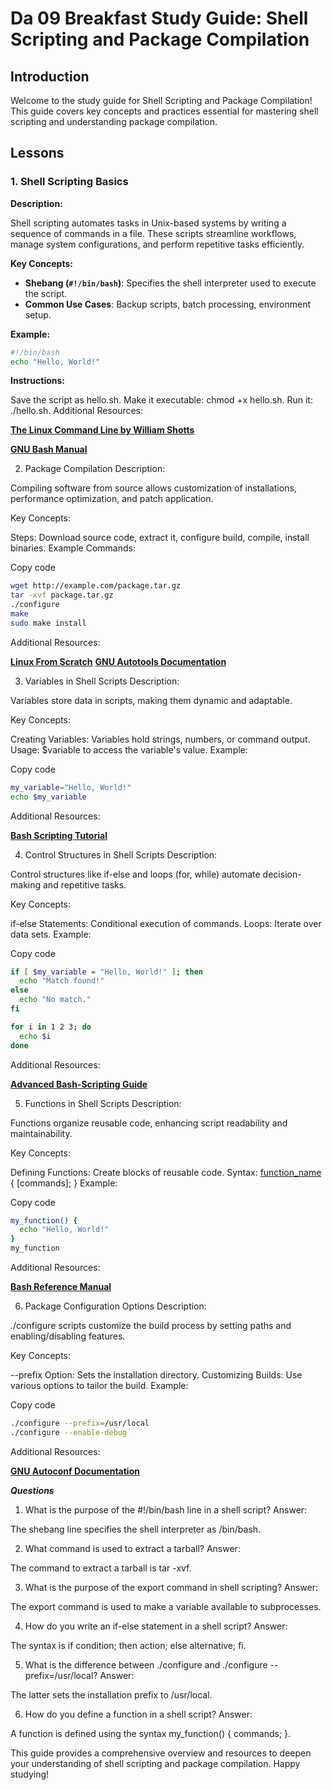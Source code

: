 # Da 09 Breakfast Study Guide: Shell Scripting and Package Compilation

## Introduction

Welcome to the study guide for Shell Scripting and Package Compilation! This guide covers key concepts and practices essential for mastering shell scripting and understanding package compilation. 

## Lessons

### 1. Shell Scripting Basics

**Description:**

Shell scripting automates tasks in Unix-based systems by writing a sequence of commands in a file. These scripts streamline workflows, manage system configurations, and perform repetitive tasks efficiently. 

**Key Concepts:**

- **Shebang (`#!/bin/bash`)**: Specifies the shell interpreter used to execute the script.
- **Common Use Cases**: Backup scripts, batch processing, environment setup.

**Example:**

```bash
#!/bin/bash
echo "Hello, World!"
```
**Instructions:**

Save the script as hello.sh.
Make it executable: chmod +x hello.sh.
Run it: ./hello.sh.
Additional Resources:

**[The Linux Command Line by William Shotts](https://linuxcommand.org/tlcl.php)**

**[GNU Bash Manual](https://www.gnu.org/software/bash/manual/bash.html)**

2. Package Compilation
Description:

Compiling software from source allows customization of installations, performance optimization, and patch application.

Key Concepts:

Steps: Download source code, extract it, configure build, compile, install binaries.
Example Commands:


Copy code
```bash
wget http://example.com/package.tar.gz
tar -xvf package.tar.gz
./configure
make
sudo make install
```
Additional Resources:

**[Linux From Scratch](https://www.linuxfromscratch.org/)**
**[GNU Autotools Documentation](https://www.gnu.org/savannah-checkouts/gnu/autoconf/manual/autoconf-2.72/autoconf.html)**

3. Variables in Shell Scripts
Description:

Variables store data in scripts, making them dynamic and adaptable.

Key Concepts:

Creating Variables: Variables hold strings, numbers, or command output.
Usage: $variable to access the variable's value.
Example:

Copy code
```bash
my_variable="Hello, World!"
echo $my_variable
```
Additional Resources:

**[Bash Scripting Tutorial](https://linuxconfig.org/bash-scripting-tutorial)**

4. Control Structures in Shell Scripts
Description:

Control structures like if-else and loops (for, while) automate decision-making and repetitive tasks.

Key Concepts:

if-else Statements: Conditional execution of commands.
Loops: Iterate over data sets.
Example:


Copy code
```bash
if [ $my_variable = "Hello, World!" ]; then
  echo "Match found!"
else
  echo "No match."
fi

for i in 1 2 3; do
  echo $i
done
```
Additional Resources:

**[Advanced Bash-Scripting Guide](https://linux.die.net/abs-guide/)**

5. Functions in Shell Scripts
Description:

Functions organize reusable code, enhancing script readability and maintainability.

Key Concepts:

Defining Functions: Create blocks of reusable code.
Syntax: [function_name]() { [commands]; }
Example:


Copy code
```bash
my_function() {
  echo "Hello, World!"
}
my_function
```
Additional Resources:

**[Bash Reference Manual](https://www.gnu.org/software/bash/manual/bash.html#Shell-Functions)**

6. Package Configuration Options
Description:

./configure scripts customize the build process by setting paths and enabling/disabling features.

Key Concepts:

--prefix Option: Sets the installation directory.
Customizing Builds: Use various options to tailor the build.
Example:

Copy code
```bash
./configure --prefix=/usr/local
./configure --enable-debug
```
Additional Resources:

**[GNU Autoconf Documentation](https://www.gnu.org/savannah-checkouts/gnu/autoconf/manual/autoconf-2.72/autoconf.html)**

***Questions***

1. What is the purpose of the #!/bin/bash line in a shell script?
Answer:

The shebang line specifies the shell interpreter as /bin/bash.

2. What command is used to extract a tarball?
Answer:

The command to extract a tarball is tar -xvf.

3. What is the purpose of the export command in shell scripting?
Answer:

The export command is used to make a variable available to subprocesses.

4. How do you write an if-else statement in a shell script?
Answer:

The syntax is if condition; then action; else alternative; fi.

5. What is the difference between ./configure and ./configure --prefix=/usr/local?
Answer:

The latter sets the installation prefix to /usr/local.

6. How do you define a function in a shell script?
Answer:

A function is defined using the syntax my_function() { commands; }.

This guide provides a comprehensive overview and resources to deepen your understanding of shell scripting and package compilation. Happy studying!